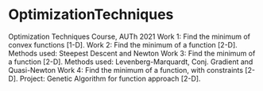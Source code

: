 # OptimizationTechniques
Optimization Techniques Course, AUTh 2021
Work 1: Find the minimum of convex functions [1-D].
Work 2: Find the minimum of a function [2-D]. Methods used: Steepest Descent and Newton
Work 3: Find the minimum of a function [2-D]. Methods used: Levenberg-Marquardt, Conj. Gradient and Quasi-Newton
Work 4: Find the minimum of a function, with constraints [2-D].
Project: Genetic Algorithm for function approach [2-D].
